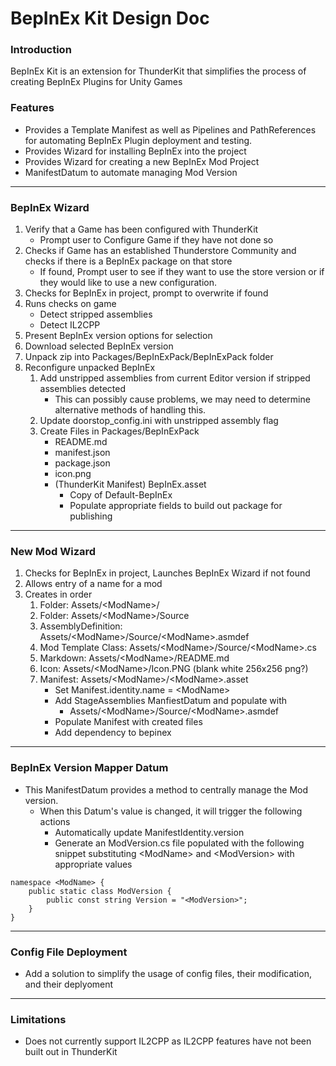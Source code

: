 # BepInEx Kit Design Doc

### Introduction

BepInEx Kit is an extension for ThunderKit that simplifies the process of creating BepInEx Plugins for Unity Games

### Features
* Provides a Template Manifest as well as Pipelines and PathReferences for automating BepInEx Plugin deployment and testing.
* Provides Wizard for installing BepInEx into the project
* Provides Wizard for creating a new BepInEx Mod Project
* ManifestDatum to automate managing Mod Version
***
### BepInEx Wizard 
1. Verify that a Game has been configured with ThunderKit
	* Prompt user to Configure Game if they have not done so
2. Checks if Game has an established Thunderstore Community and checks if there is a BepInEx package on that store
	* If found, Prompt user to see if they want to use the store version or if they would like to use a new configuration. 
3. Checks for BepInEx in project, prompt to overwrite if found
4. Runs checks on game
	* Detect stripped assemblies
	* Detect IL2CPP
5. Present BepInEx version options for selection
6. Download selected BepInEx version
7. Unpack zip into Packages/BepInExPack/BepInExPack folder
8. Reconfigure unpacked BepInEx
	1. Add unstripped assemblies from current Editor version if stripped assemblies detected
		* This can possibly cause problems, we may need to determine alternative methods of handling this.
	2. Update doorstop_config.ini with unstripped assembly flag
	3. Create Files in Packages/BepInExPack
		* README.md
		* manifest.json
		* package.json
		* icon.png
		* (ThunderKit Manifest) BepInEx.asset
			* Copy of Default-BepInEx
			* Populate appropriate fields to build out package for publishing
***
### New Mod Wizard 
1. Checks for BepInEx in project, Launches BepInEx Wizard if not found
2. Allows entry of a name for a mod
3. Creates in order
	1. Folder: Assets/\<ModName>/
	2. Folder: Assets/\<ModName>/Source 
	3. AssemblyDefinition: Assets/\<ModName>/Source/\<ModName>.asmdef
	4. Mod Template Class: Assets/\<ModName>/Source/\<ModName>.cs
	5. Markdown: Assets/\<ModName>/README.md
	6. Icon:  Assets/\<ModName>/Icon.PNG  (blank white 256x256 png?)
	7. Manifest: Assets/\<ModName>/\<ModName>.asset
		* Set Manifest.identity.name = \<ModName>
		* Add StageAssemblies ManfiestDatum and populate with
			* Assets/\<ModName>/Source/\<ModName>.asmdef
		* Populate Manifest with created files
		* Add dependency to bepinex 
***
### BepInEx Version Mapper Datum
* This ManifestDatum provides a method to centrally manage the Mod version.  
	* When this Datum's value is changed, it will trigger the following actions
		* Automatically update ManifestIdentity.version
		* Generate an ModVersion.cs file populated with the following snippet substituting \<ModName> and \<ModVersion> with appropriate values
```
namespace <ModName> { 
	public static class ModVersion {
		public const string Version = "<ModVersion>";
	}
}
```
***

### Config File Deployment
* Add a solution to simplify the usage of config files, their modification, and their deplyoment

***
### Limitations
* Does not currently support IL2CPP as IL2CPP features have not been built out in ThunderKit
